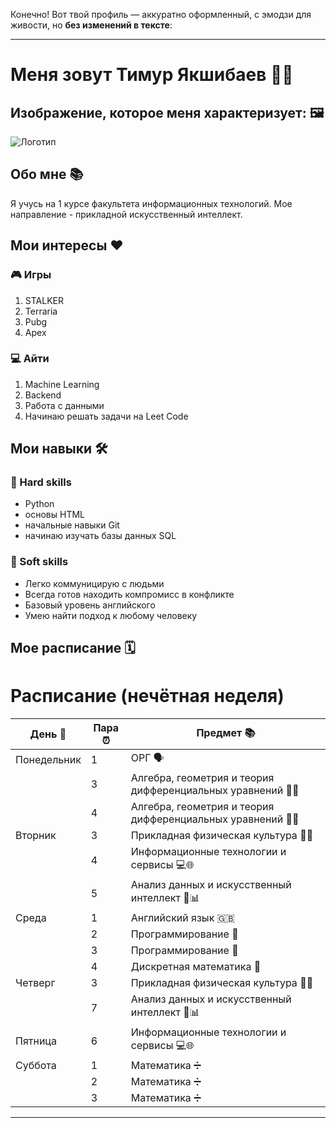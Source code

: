 Конечно! Вот твой профиль — аккуратно оформленный, с эмодзи для живости, но **без изменений в тексте**:

---

# Меня зовут Тимур Якшибаев 👨‍💻

## Изображение, которое меня характеризует: 🖼️  
![Логотип](https://i.pinimg.com/736x/9e/7e/21/9e7e21584e46446f1cee89f3b4885739.jpg)

## Обо мне 📚  
Я учусь на 1 курсе факультета информационных технологий. Мое направление - прикладной искусственный интеллект.

## Мои интересы ❤️

### 🎮 Игры
1. STALKER  
2. Terraria  
3. Pubg  
4. Apex  

### 💻 Айти
1. Machine Learning  
2. Backend  
3. Работа с данными  
4. Начинаю решать задачи на Leet Code  

## Мои навыки 🛠️

### 🔧 Hard skills
- Python  
- основы HTML  
- начальные навыки Git  
- начинаю изучать базы данных SQL  

### 🤝 Soft skills
- Легко коммуницирую с людьми  
- Всегда готов находить компромисс в конфликте  
- Базовый уровень английского  
- Умею найти подход к любому человеку  

## Мое расписание 🗓️  
# Расписание (нечётная неделя)

| День 📅       | Пара ⏰ | Предмет 📚                                      |
|---------------|--------|--------------------------------------------------|
| Понедельник   | 1      | ОРГ 🗣️                                          |
|               | 3      | Алгебра, геометрия и теория дифференциальных уравнений 📐🧮 |
|               | 4      | Алгебра, геометрия и теория дифференциальных уравнений 📐🧮 |
| Вторник       | 3      | Прикладная физическая культура 🏃‍♂️              |
|               | 4      | Информационные технологии и сервисы 💻🌐         |
|               | 5      | Анализ данных и искусственный интеллект 🤖📊     |
| Среда         | 1      | Английский язык 🇬🇧                              |
|               | 2      | Программирование 💾                              |
|               | 3      | Программирование 💾                              |
|               | 4      | Дискретная математика 🔢                        |
| Четверг       | 3      | Прикладная физическая культура 🏃‍♂️              |
|               | 7      | Анализ данных и искусственный интеллект 🤖📊     |
| Пятница       | 6      | Информационные технологии и сервисы 💻🌐         |
| Суббота       | 1      | Математика ➗                                    |
|               | 2      | Математика ➗                                    |
|               | 3      | Математика ➗                                    |

---









